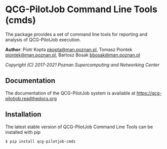 QCG-PilotJob Command Line Tools (cmds)
=======
The package provides a set of command line tools for reporting and analysis of QCG-PilotJob execution. 

**Author**: Piotr Kopta <pkopta@man.poznan.pl>, Tomasz Piontek <piontek@man.poznan.pl>, Bartosz Bosak <bbosak@man.poznan.pl>

*Copyright (C) 2017-2021 Poznan Supercomputing and Networking Center*

## Documentation
The documentation of the QCG-PilotJob system is available at https://qcg-pilotjob.readthedocs.org

## Installation
The latest stable version of QCG-PilotJob Command Line Tools can be installed with pip

```bash
$ pip install qcg-pilotjob-cmds
```
